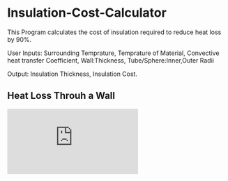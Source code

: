 # Insulation-Cost-Calculator
This Program calculates the cost of insulation required to reduce heat loss by 90%.

User Inputs: Surrounding Temprature, Temprature of Material, Convective heat transfer Coefficient, Wall:Thickness, Tube/Sphere:Inner,Outer Radii

Output: Insulation Thickness, Insulation Cost.

## Heat Loss Throuh a Wall

![equation](http://www.sciweavers.org/tex2img.php?eq=1%2Bsin%28mc%5E2%29&bc=White&fc=Black&im=jpg&fs=12&ff=arev&edit=)
